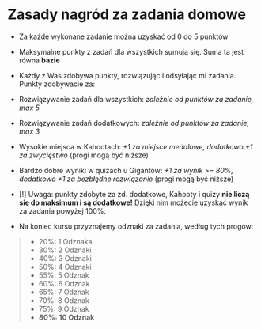 # Zasady nagród za zadania domowe

- Za każde wykonane zadanie można uzyskać od 0 do 5 punktów
- Maksymalne punkty z zadań dla wszystkich sumują się. Suma ta jest równa **bazie**
- Każdy z Was zdobywa punkty, rozwiązując i odsyłając mi zadania. Punkty zdobywacie za:
 - Rozwiązywanie zadań dla wszystkich: *zależnie od punktów za zadanie, max 5*
 - Rozwiązywanie zadań dodatkowych: *zależnie od punktów za zadanie, max 3*
 - Wysokie miejsca w Kahootach: *+1 za miejsce medalowe, dodatkowo +1 za zwycięstwo* (progi mogą być niższe)
 - Bardzo dobre wyniki w quizach u Gigantów: *+1 za wynik >= 80%, dodatkowo +1 za bezbłędne rozwiązanie* (progi mogą być niższe)
 - [!] Uwaga: punkty zdobyte za zd. dodatkowe, Kahooty i quizy **nie liczą się do maksimum i są dodatkowe!** Dzięki nim możecie uzyskać wynik za zadania powyżej 100%.

- Na koniec kursu przyznajemy odznaki za zadania, według tych progów:
> - 20%: 1 Odznaka
> - 30%: 2 Odznaki
> - 40%: 3 Odznaki
> - 50%: 4 Odznaki
> - 55%: 5 Odznak
> - 60%: 6 Odznak
> - 65%: 7 Odznak
> - 70%: 8 Odznak
> - 75%: 9 Odznak
> - **80%: 10 Odznak**